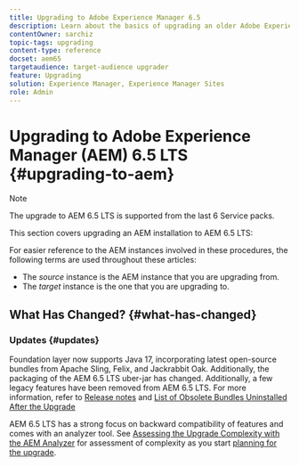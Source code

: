 ```yaml
---
title: Upgrading to Adobe Experience Manager 6.5
description: Learn about the basics of upgrading an older Adobe Experience Manager (AEM) installation to AEM 6.5.
contentOwner: sarchiz
topic-tags: upgrading
content-type: reference
docset: aem65
targetaudience: target-audience upgrader
feature: Upgrading
solution: Experience Manager, Experience Manager Sites
role: Admin
---
```

# Upgrading to Adobe Experience Manager (AEM) 6.5 LTS {#upgrading-to-aem}

>[!NOTE]
>The upgrade to AEM 6.5 LTS is supported from the last 6 Service packs.

This section covers upgrading an AEM installation to AEM 6.5 LTS:

<!-- Alexandru: drafting for now 

* [Planning Your Upgrade](/help/sites-deploying/upgrade-planning.md)
* [Assessing the Upgrade Complexity with Pattern Detector](/help/sites-deploying/pattern-detector.md)
* [Backward Compatibility in AEM 6.5](/help/sites-deploying/backward-compatibility.md)
  This was drafted before: * [Using Offline Reindexing To Reduce Downtime During an Upgrade](/help/sites-deploying/upgrade-offline-reindexing.md)-->

<!--
* [Upgrade Procedure](/help/sites-deploying/upgrade-procedure.md)
* [Upgrading Code and Customizations](/help/sites-deploying/upgrading-code-and-customizations.md)
* [Pre-Upgrade Maintenance Tasks](/help/sites-deploying/pre-upgrade-maintenance-tasks.md)
* [Performing an In-Place Upgrade](/help/sites-deploying/in-place-upgrade.md)
* [Post Upgrade Checks and Troubleshooting](/help/sites-deploying/post-upgrade-checks-and-troubleshooting.md)
* [Sustainable Upgrades](/help/sites-deploying/sustainable-upgrades.md)
* [Lazy Content Migration](/help/sites-deploying/lazy-content-migration.md)

-->

For easier reference to the AEM instances involved in these procedures, the following terms are used throughout these articles:

* The *source* instance is the AEM instance that you are upgrading from.
* The *target* instance is the one that you are upgrading to.

## What Has Changed? {#what-has-changed}

### Updates {#updates}

Foundation layer now supports Java 17, incorporating latest open-source bundles from Apache Sling, Felix, and Jackrabbit Oak. Additionally, the packaging of the AEM 6.5 LTS uber-jar has changed. Additionally, a few legacy features have been removed from AEM 6.5 LTS. For more information, refer to [Release notes](/help/release-notes/release-notes.md#whats-new-what-s-new) and [List of Obsolete Bundles Uninstalled After the Upgrade](/help/sites-deploying/obsolete-bundles.md)

AEM 6.5 LTS has a strong focus on backward compatibility of features and comes with an analyzer tool. See [Assessing the Upgrade Complexity with the AEM Analyzer](/help/sites-deploying/pattern-detector.md) for assessment of complexity as you start [planning for the upgrade](/help/sites-deploying/upgrade-planning.md).
